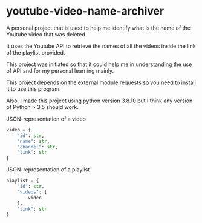 # youtube-video-name-archiver
A personal project that is used to help me identify what is the name of the Youtube video that was deleted.

It uses the Youtube API to retrieve the names of all the videos inside the link of the playlist provided.

This project was initiated so that it could help me in understanding the use of API and for my personal learning mainly.

This project depends on the external module requests so you need to install it to use this program.

Also, I made this project using python version 3.8.10 but I think any version of Python > 3.5 should work.

JSON-representation of a video

```python
video = {
	"id": str,
	"name": str,
	"channel": str,
	"link": str
}
```

JSON-representation of a playlist

```python
playlist = {
	"id": str,
	"videos": [
		video
	],
	"link": str
}
```
